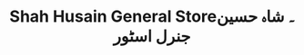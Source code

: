 ---
title: "Shah Husain General Store۔ شاہ حسین جنرل اسٹور"
url: /karachi/shah-husain-general-store-shh-hsyn-jnrl-sttwr/
shop: general
---
